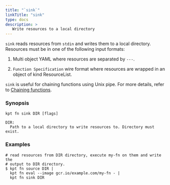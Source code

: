 ```yaml
---
title: "`sink`"
linkTitle: "sink"
type: docs
description: >
   Write resources to a local directory
---
```


<!--mdtogo:Short
   Write resources to a local directory
-->

`sink` reads resources from `stdin` and writes them to a local directory.
Resources must be in one of the following input formats:

  1. Multi object YAML where resources are separated by `---`.

  2. `Function Specification` wire format where resources are wrapped in an object
     of kind ResourceList.

`sink` is useful for chaining functions using Unix pipe. For more details,
refer to [Chaining functions].

### Synopsis

<!--mdtogo:Long-->

```
kpt fn sink DIR [flags]

DIR:
  Path to a local directory to write resources to. Directory must exist.
```

<!--mdtogo-->

### Examples

<!--mdtogo:Examples-->

```
# read resources from DIR directory, execute my-fn on them and write the
# output to DIR directory.
$ kpt fn source DIR |
  kpt fn eval --image gcr.io/example.com/my-fn - |
  kpt fn sink DIR
```

<!--mdtogo-->

[Chaining functions]: /book/04-using-functions/02-imperative-function-execution?id=chaining-functions-using-the-unix-pipe
[Function Specification]: /book/05-developing-functions/02-function-specification